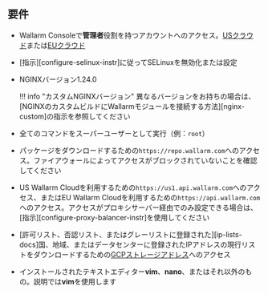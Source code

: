 ## 要件

* Wallarm Consoleで**管理者**役割を持つアカウントへのアクセス。[USクラウド](https://us1.my.wallarm.com/)または[EUクラウド](https://my.wallarm.com/)
* [指示][configure-selinux-instr]に従ってSELinuxを無効化または設定
* NGINXバージョン1.24.0
  
    !!! info "カスタムNGINXバージョン"
        異なるバージョンをお持ちの場合は、[NGINXのカスタムビルドにWallarmモジュールを接続する方法][nginx-custom]の指示を参照してください
* 全てのコマンドをスーパーユーザーとして実行（例：`root`）
* パッケージをダウンロードするための`https://repo.wallarm.com`へのアクセス。ファイアウォールによってアクセスがブロックされていないことを確認してください
* US Wallarm Cloudを利用するための`https://us1.api.wallarm.com`へのアクセス、またはEU Wallarm Cloudを利用するための`https://api.wallarm.com`へのアクセス。アクセスがプロキシサーバー経由でのみ設定できる場合は、[指示][configure-proxy-balancer-instr]を使用してください
* [許可リスト、否認リスト、またはグレーリストに登録された][ip-lists-docs]国、地域、またはデータセンターに登録されたIPアドレスの現行リストをダウンロードするための[GCPストレージアドレス](https://www.gstatic.com/ipranges/goog.json)へのアクセス
* インストールされたテキストエディター**vim**、**nano**、またはそれ以外のもの。説明では**vim**を使用します